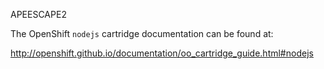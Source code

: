 APEESCAPE2

The OpenShift `nodejs` cartridge documentation can be found at:

http://openshift.github.io/documentation/oo_cartridge_guide.html#nodejs
